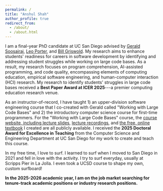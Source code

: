 ```yaml
---
permalink: /
title: "Anshul Shah"
author_profile: true
redirect_from: 
  - /about/
  - /about.html
---
```


I am a final-year PhD candidate at UC San Diego advised by [Gerald Soosairaj](https://geraldsoosairaj.github.io/), [Leo Porter](https://leoporter.ucsd.edu/), and [Bill Griswold](https://cseweb.ucsd.edu/~wgg/). My research aims to enhance students' readiness for careers in software development by identifying and addressing student struggles while working on large code bases. As a result, my research focuses on program comprehension, AI-assisted programming, and code quality, encompassing elements of computing education, empirical software engineering, and human-computer interaction (HCI) research. My research to identify students' struggles in large code bases received a <b>Best Paper Award at ICER 2025</b>---a premier computing education research venue.

As an instructor-of-record, I have taught 1) an upper-division software engineering course that I co-created with Gerald called "Working with Large Code Bases" and 2) the introductory computer science course for first-time programmers. For the "Working with Large Code Bases" course, the [course website, including lecture slides](https://cse190largecodebases.github.io/sp24/), [lecture recordings](https://youtube.com/playlist?list=PLwefIyb96bAMPAcALGQQcTKhz7w0FsIL8&si=Ji-dwfHkjJC5mlTU), and [the free, online textbook](https://stepik.org/course/178674/syllabus) I created are all publicly available. I received the <b>2025 Doctoral Award for Excellence in Teaching</b> from the Computer Science and Engineering Department at UC San Diego for my work to create and teach this course.

In my free time, I love to surf. I learned to surf when I moved to San Diego in 2021 and fell in love with the activity. I try to surf everyday, usually at Scripps Pier in La Jolla. I even took a UCSD course to shape my own, custom surfboard!

<b>In the 2025-2026 academic year, I am on the job market searching for tenure-track academic positions or industry research positions.</b>
